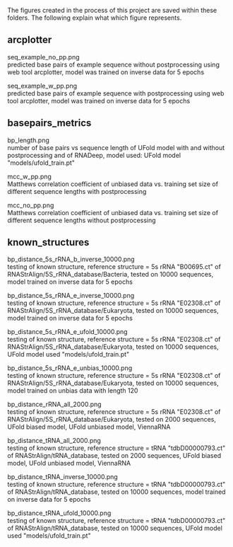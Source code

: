 The figures created in the process of this project are saved within these folders. The following explain what which figure represents.

## arcplotter
seq_example_no_pp.png <br>
predicted base pairs of example sequence without postprocessing using web tool arcplotter, model was trained on inverse data for 5 epochs

seq_example_w_pp.png <br>
predicted base pairs of example sequence with postprocessing using web tool arcplotter, model was trained on inverse data for 5 epochs

## basepairs_metrics
bp_length.png <br>
number of base pairs vs sequence length of UFold model with and without postprocessing and of RNADeep, model used: UFold model "models/ufold_train.pt"

mcc_w_pp.png <br>
Matthews correlation coefficient of unbiased data vs. training set size of different sequence lengths with postprocessing
 
mcc_no_pp.png <br>
Matthews correlation coefficient of unbiased data vs. training set size of different sequence lengths without postprocessing

## known_structures

bp_distance_5s_rRNA_b_inverse_10000.png <br>
testing of known structure, reference structure = 5s rRNA "B00695.ct" of RNAStrAlign/5S_rRNA_database/Bacteria, tested on 10000 sequences, model trained on inverse data for 5 epochs

bp_distance_5s_rRNA_e_inverse_10000.png <br>
testing of known structure, reference structure = 5s rRNA "E02308.ct" of RNAStrAlign/5S_rRNA_database/Eukaryota, tested on 10000 sequences, model trained on inverse data for 5 epochs

bp_distance_5s_rRNA_e_ufold_10000.png <br>
testing of known structure, reference structure = 5s rRNA "E02308.ct" of RNAStrAlign/5S_rRNA_database/Eukaryota, tested on 10000 sequences, UFold model used "models/ufold_train.pt"

bp_distance_5s_rRNA_e_unbias_10000.png <br>
testing of known structure, reference structure = 5s rRNA "E02308.ct" of RNAStrAlign/5S_rRNA_database/Eukaryota, tested on 10000 sequences, model trained on unbias data with length 120

bp_distance_rRNA_all_2000.png <br>
testing of known structure, reference structure = 5s rRNA "E02308.ct" of RNAStrAlign/5S_rRNA_database/Eukaryota, tested on 2000 sequences, 
UFold biased model, UFold unbiased model, ViennaRNA

bp_distance_tRNA_all_2000.png <br>
testing of known structure, reference structure = tRNA "tdbD00000793.ct" of RNAStrAlign/tRNA_database, tested on 2000 sequences, 
UFold biased model, UFold unbiased model, ViennaRNA

bp_distance_tRNA_inverse_10000.png <br>
testing of known structure, reference structure = tRNA "tdbD00000793.ct" of RNAStrAlign/tRNA_database, tested on 10000 sequences, model trained on inverse data for 5 epochs

bp_distance_tRNA_ufold_10000.png <br>
testing of known structure, reference structure = tRNA "tdbD00000793.ct" of RNAStrAlign/tRNA_database, tested on 10000 sequences, UFold model used "models/ufold_train.pt"
